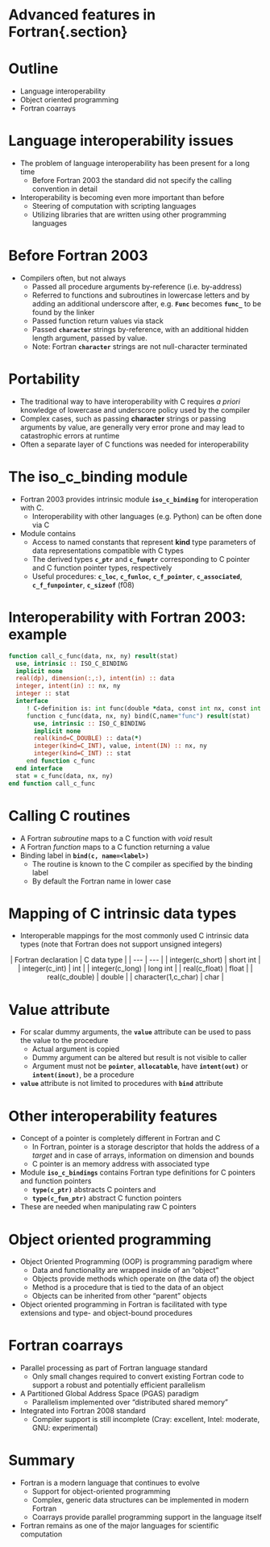 # Advanced features in Fortran{.section}

# Outline

- Language interoperability
- Object oriented programming
- Fortran coarrays

# Language interoperability issues

- The problem of language interoperability has been present for a long
  time
    - Before Fortran 2003 the standard did not specify the calling
      convention in detail
- Interoperability is becoming even more important than before
    - Steering of computation with scripting languages
    - Utilizing libraries that are written using other programming
      languages

# Before Fortran 2003

- Compilers often, but not always
    - Passed all procedure arguments by-reference (i.e. by-address)
    - Referred to functions and subroutines in lowercase letters and
      by adding an additional underscore after, e.g. **`Func`**
      becomes **`func_`** to be found by the linker
    - Passed function return values via stack
    - Passed **`character`** strings by-reference, with an additional
      hidden length argument, passed by value.
    - Note: Fortran **`character`** strings are not null-character
      terminated

# Portability

- The traditional way to have interoperability with C requires *a
  priori* knowledge of lowercase and underscore policy used by the
  compiler
- Complex cases, such as passing **character** strings or passing
  arguments by value, are generally very error prone and may lead to
  catastrophic errors at runtime
- Often a separate layer of C functions was needed for
  interoperability

# The iso_c_binding module

- Fortran 2003 provides intrinsic module **`iso_c_binding`** for
  interoperation with C.
    - Interoperability with other languages (e.g. Python) can be often
      done via C
- Module contains
    - Access to named constants that represent **kind** type
      parameters of data representations compatible with C types
    - The derived types **`c_ptr`** and **`c_funptr`** corresponding
      to C pointer and C function pointer types, respectively
    - Useful procedures: **`c_loc`**, **`c_funloc`**,
      **`c_f_pointer`**, **`c_associated`**, **`c_f_funpointer`**,
      **`c_sizeof`** (f08)

# Interoperability with Fortran 2003: example

``` fortran
function call_c_func(data, nx, ny) result(stat)
  use, intrinsic :: ISO_C_BINDING
  implicit none
  real(dp), dimension(:,:), intent(in) :: data
  integer, intent(in) :: nx, ny
  integer :: stat
  interface
     ! C-definition is: int func(double *data, const int nx, const int ny)
     function c_func(data, nx, ny) bind(C,name="func") result(stat)
       use, intrinsic :: ISO_C_BINDING
       implicit none
       real(kind=C_DOUBLE) :: data(*)
       integer(kind=C_INT), value, intent(IN) :: nx, ny
       integer(kind=C_INT) :: stat
     end function c_func
  end interface
  stat = c_func(data, nx, ny)
end function call_c_func
```

# Calling C routines

- A Fortran *subroutine* maps to a C function with *void* result
- A Fortran *function* maps to a C function returning a value
- Binding label in **`bind(c, name=<label>)`**
    - The routine is known to the C compiler as specified by the
      binding label
    - By default the Fortran name in lower case

# Mapping of C intrinsic data types


- Interoperable mappings for the most commonly used C intrinsic data
  types (note that Fortran does not support unsigned integers)

<center>
  | Fortran declaration | C data type |
  | ---                 | ---         |
  | integer(c_short)    | short int   |
  | integer(c_int)      | int         |
  | integer(c_long)     | long int    |
  | real(c_float)       | float       |
  | real(c_double)      | double      |
  | character(1,c_char) | char        |
</center>

# Value attribute

- For scalar dummy arguments, the **`value`** attribute can be used to
  pass the value to the procedure
     - Actual argument is copied
     - Dummy argument can be altered but result is not visible to
       caller
     - Argument must not be **`pointer`**, **`allocatable`**, have
       **`intent(out)`** or **`intent(inout)`**, be a procedure
- **`value`** attribute is not limited to procedures with **`bind`**
  attribute

# Other interoperability features

- Concept of a pointer is completely different in Fortran and C
    - In Fortran, pointer is a storage descriptor that holds the
      address of a *target* and in case of arrays, information on
      dimension and bounds
    - C pointer is an memory address with associated type
- Module **`iso_c_bindings`** contains Fortran type definitions for C
  pointers and function pointers
    - **`type(c_ptr)`** abstracts C pointers and
    - **`type(c_fun_ptr)`** abstract C function pointers
- These are needed when manipulating raw C pointers

# Object oriented programming

- Object Oriented Programming (OOP) is programming paradigm where
    - Data and functionality are wrapped inside of an “object”
    - Objects provide methods which operate on (the data of) the
      object
    - Method is a procedure that is tied to the data of an object
    - Objects can be inherited from other “parent” objects
- Object oriented programming in Fortran is facilitated with type
  extensions and type- and object-bound procedures

# Fortran coarrays

- Parallel processing as part of Fortran language standard
    - Only small changes required to convert existing Fortran code to
      support a robust and potentially efficient parallelism
- A Partitioned Global Address Space (PGAS) paradigm
    - Parallelism implemented over “distributed shared memory”
- Integrated into Fortran 2008 standard
    - Compiler support is still incomplete (Cray: excellent, Intel:
      moderate, GNU: experimental)

# Summary

- Fortran is a modern language that continues to evolve
    - Support for object-oriented programming
    - Complex, generic data structures can be implemented in modern
      Fortran
    - Coarrays provide parallel programming support in the language
      itself
- Fortran remains as one of the major languages for scientific
  computation

<!--  LocalWords:  Fortran interoperability Fortran coarrays priori
 -->
<!--  LocalWords:  runtime iso interoperation OOP PGAS
 -->
